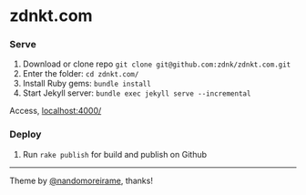 # zdnkt.com

### Serve
1. Download or clone repo `git clone git@github.com:zdnk/zdnkt.com.git`
2. Enter the folder: `cd zdnkt.com/`
3. Install Ruby gems: `bundle install`
4. Start Jekyll server: `bundle exec jekyll serve --incremental`

Access, [localhost:4000/](http://localhost:4000/)

### Deploy
1. Run `rake publish` for build and publish on Github

---

Theme by [@nandomoreirame](https://github.com/nandomoreirame/end2end), thanks!
